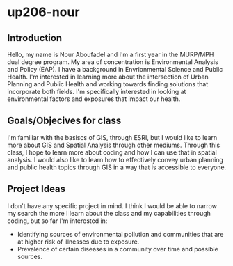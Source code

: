 # up206-nour

## Introduction
Hello, my name is Nour Aboufadel and I'm a first year in the MURP/MPH dual degree program. My area of concentration is Environmental Analysis and Policy (EAP). I have a background in Envrionmental Science and Public Health. I'm interested in learning more about the intersection of Urban Planning and Public Health and working towards finding solutions that incorporate both fields. I'm specifically interested in looking at environmental factors and exposures that impact our health.


## Goals/Objecives for class
I'm familiar with the basiscs of GIS, through ESRI, but I would like to learn more about GIS and Spatial Analysis through other mediums. Through this class, I hope to learn more about coding and how I can use that in spatial analysis. I would also like to learn how to effectively convey urban planning and public health topics through GIS in a way that is accessible to everyone. 

## Project Ideas
I don't have any specific project in mind. I think I would be able to narrow my search the more I learn about the class and my capabilities through coding, but so far I'm interested in: 
- Identifying sources of environmental pollution and communities that are at higher risk of illnesses due to exposure.
- Prevalence of certain diseases in a community over time and possible sources. 
